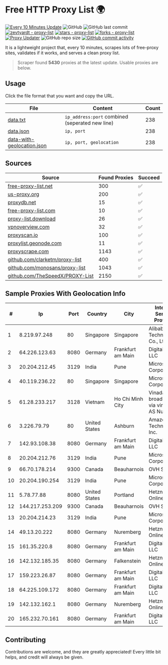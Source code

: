 
# Free HTTP Proxy List 🌍

[![Every 10 Minutes Update](https://github.com/mertguvencli/http-proxy-list/actions/workflows/main.yml/badge.svg?branch=main)](https://github.com/mertguvencli/http-proxy-list/actions/workflows/main.yml)
![GitHub](https://img.shields.io/github/license/mertguvencli/http-proxy-list)
![GitHub last commit](https://img.shields.io/github/last-commit/mertguvencli/http-proxy-list)
[![zevtyardt - proxy-list](https://img.shields.io/static/v1?label=zevtyardt&message=proxy-list&color=blue&logo=github)](https://github.com/zevtyardt/proxy-list "Go to GitHub repo")
[![stars - proxy-list](https://img.shields.io/github/stars/zevtyardt/proxy-list?style=social)](https://github.com/zevtyardt/proxy-list)
[![forks - proxy-list](https://img.shields.io/github/forks/zevtyardt/proxy-list?style=social)](https://github.com/zevtyardt/proxy-list)
[![Proxy Updater](https://github.com/zevtyardt/proxy-list/workflows/Proxy%20Updater/badge.svg)](https://github.com/zevtyardt/proxy-list/actions?query=workflow:"Proxy+Updater")
![GitHub repo size](https://img.shields.io/github/repo-size/zevtyardt/proxy-list)
[![GitHub commit activity](https://img.shields.io/github/commit-activity/m/zevtyardt/proxy-list?logo=commits)](https://github.com/zevtyardt/proxy-list/commits/main)

It is a lightweight project that, every 10 minutes, scrapes lots of free-proxy sites, validates if it works, and serves a clean proxy list.

> Scraper found **5430** proxies at the latest update. Usable proxies are below.

## Usage

Click the file format that you want and copy the URL.

|File|Content|Count|
|----|-------|-----|
|[data.txt](https://raw.githubusercontent.com/mertguvencli/http-proxy-list/main/proxy-list/data.txt)|`ip_address:port` combined (seperated new line)|238|
|[data.json](https://raw.githubusercontent.com/mertguvencli/http-proxy-list/main/proxy-list/data.json)|`ip, port`|238|
|[data-with-geolocation.json](https://raw.githubusercontent.com/mertguvencli/http-proxy-list/main/proxy-list/data-with-geolocation.json)|`ip, port, geolocation`|238|

## Sources

|Source|Found Proxies|Succeed|
|------|-------------|-------|
|[free-proxy-list.net](https://free-proxy-list.net)|300|✅|
|[us-proxy.org](https://www.us-proxy.org)|200|✅|
|[proxydb.net](http://proxydb.net)|15|✅|
|[free-proxy-list.com](https://free-proxy-list.com/?page=&port=&type%5B%5D=http&type%5B%5D=https&up_time=0&search=Search)|10|✅|
|[proxy-list.download](https://www.proxy-list.download/HTTP)|26|✅|
|[vpnoverview.com](https://vpnoverview.com/privacy/anonymous-browsing/free-proxy-servers)|32|✅|
|[proxyscan.io](https://www.proxyscan.io)|100|✅|
|[proxylist.geonode.com](https://proxylist.geonode.com/api/proxy-list?limit=300&page=1&sort_by=lastChecked&sort_type=desc&protocols=http,https)|11|✅|
|[proxyscrape.com](https://api.proxyscrape.com/v2/?request=displayproxies&protocol=http&timeout=10000&country=all&ssl=all&anonymity=all)|1143|✅|
|[github.com/clarketm/proxy-list](https://raw.githubusercontent.com/clarketm/proxy-list/master/proxy-list-raw.txt)|400|✅|
|[github.com/monosans/proxy-list](https://raw.githubusercontent.com/monosans/proxy-list/main/proxies/http.txt)|1043|✅|
|[github.com/TheSpeedX/PROXY-List](https://raw.githubusercontent.com/TheSpeedX/PROXY-List/master/http.txt)|2150|✅|


## Sample Proxies With Geolocation Info

|#|Ip|Port|Country|City|Internet Service Provider|
|-|--|----|-------|----|-------------------------|
|1|8.219.97.248|80|Singapore|Singapore|Alibaba (US) Technology Co., Ltd.|
|2|64.226.123.63|8080|Germany|Frankfurt am Main|DigitalOcean, LLC|
|3|20.204.212.45|3129|India|Pune|Microsoft Corporation|
|4|40.119.236.22|80|Singapore|Singapore|Microsoft Corporation|
|5|61.28.233.217|3128|Vietnam|Ho Chi Minh City|Vinadata broadcast via vinagame AS Number|
|6|3.226.79.79|80|United States|Ashburn|Amazon Technologies Inc.|
|7|142.93.108.38|8080|Germany|Frankfurt am Main|DigitalOcean, LLC|
|8|20.204.212.76|3129|India|Pune|Microsoft Corporation|
|9|66.70.178.214|9300|Canada|Beauharnois|OVH SAS|
|10|20.204.190.254|3129|India|Pune|Microsoft Corporation|
|11|5.78.77.88|8080|United States|Portland|Hetzner Online GmbH|
|12|144.217.253.209|9300|Canada|Beauharnois|OVH SAS|
|13|20.204.214.23|3129|India|Pune|Microsoft Corporation|
|14|49.13.20.222|8080|Germany|Nuremberg|Hetzner Online GmbH|
|15|161.35.220.8|8080|Germany|Frankfurt am Main|DigitalOcean, LLC|
|16|142.132.185.35|8080|Germany|Falkenstein|Hetzner Online GmbH|
|17|159.223.26.87|8080|Germany|Frankfurt am Main|DigitalOcean, LLC|
|18|64.225.109.172|8080|Germany|Frankfurt am Main|DigitalOcean, LLC|
|19|142.132.162.1|8080|Germany|Nuremberg|Hetzner Online GmbH|
|20|165.232.70.161|8080|Germany|Frankfurt am Main|DigitalOcean, LLC|



## Contributing

Contributions are welcome, and they are greatly appreciated! Every
little bit helps, and credit will always be given.

